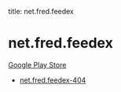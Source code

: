 title: net.fred.feedex
# net.fred.feedex


[Google Play Store](https://play.google.com/store/apps/details?id=net.fred.feedex)


* [net.fred.feedex-404](./net.fred.feedex-404/)